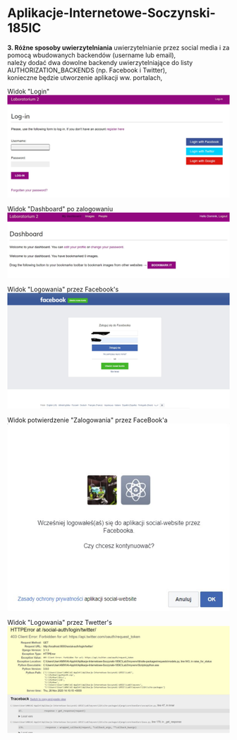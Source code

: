 # Aplikacje-Internetowe-Soczynski-185IC

**3. Różne sposoby uwierzytelniania**
uwierzytelnianie przez social media i za pomocą wbudowanych backendów (username lub email),<br />
należy dodać dwa dowolne backendy uwierzytelniające do listy AUTHORIZATION_BACKENDS (np. Facebook i Twitter),<br />
konieczne będzie utworzenie aplikacji ww. portalach,<br />

Widok "Login"
![Login](Screenshots/Login.jpg "Login")

Widok "Dashboard" po zalogowaniu
![Dashboard](Screenshots/Zalogowanie.jpg "Dashboard")

Widok "Logowania" przez Facebook's
![LoginFB](Screenshots/LogowanieFB.jpg "LoginFB")

Widok potwierdzenie "Zalogowania" przez FaceBook'a
![Facebook](Screenshots/ZalogowanieFB.jpg "Facebook")

Widok "Logowania" przez Twetter's
![LoginTw](Screenshots/Twetter.jpg "LoginTw")